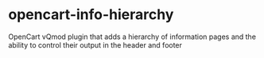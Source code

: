 opencart-info-hierarchy
=======================

OpenCart vQmod plugin that adds a hierarchy of information pages and the ability to control their output in the header and footer
